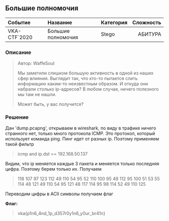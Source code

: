 ## Большие полномочия

| Событие | Название | Категория | Сложность |
|:--------|:---------|:----------|----------:|
| VKA-CTF`2020 | Большие полномочия | Stego | АБИТУРА |


### Описание
> Автор: WaffeSoul
>
> Мы заметили слишком большую активность в одной из наших сфер влияния. Выглядит так, что кто-то пытается слить информацию каким-то неизвестным образом. И откуда они набрали столько ip-адресов? В любом случае, ничего полезного мы там не нашли.
>
> Может быть, у вас получится?

### Решение 

Дан 'dump.pcapng', открываем в wireshark, по виду в трафике ничего странного нет, только много протокола ICMP. Это протокол, который использует команда ping. Пинг идет от разных ip. Поэтому применяем такой фильтр 

>icmp and ip.dst == 192.168.50.137

Видим, что ip меняется каждые 3 пакета и меняется только последняя цифра. Поэтому берем только их. Получаем

>118 107 97 123 112 49 110 54 95 52 110 100 95 49 112 95 100 51 53 55 114 48 121 49 110 54 95 121 48 117 114 95 98 114 52 49 110 125

Переводим цифры в ACII символы получаем флаг

**Флаг:**

>vka{p1n6_4nd_1p_d357r0y1n6_y0ur_br41n}
